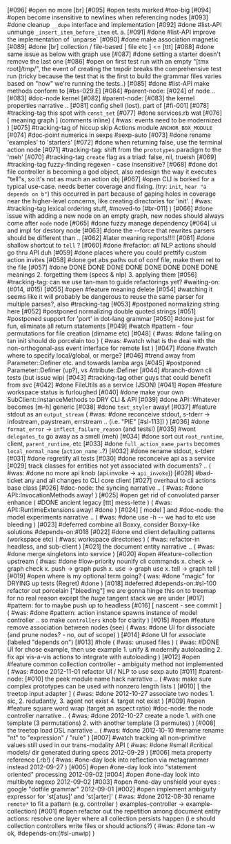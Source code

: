 [#096] #open no more [br]
[#095] #open tests marked #too-big
[#094] #open become insensitive to newlines when referencing nodes
[#093]       #done cleanup `__dupe` interface and implementation
[#092]       #done #list-API unmunge `_insert_item_before_item` et. a.
[#091]       #done #list-API improve the implementation of \`unparse\`
[#090]       #done make association magnetic
[#089]       #done [br] collection / file-based [ file etc ] <= [ttt]
[#088]       #done same issue as below with graph use
[#087]       #done setting a starter doesn't remove the last one
[#086] #open on first test run with an empty "[tmx root]/tmp/", the
             event of creating the tmpdir breaks the comprehensive test run
             (tricky because the test that is the first to build the
             grammar files varies based on "how" we're running the tests..)
[#085]       #done #list-API make methods conform to [#bs-029.E]
[#084]       #parent-node: [#024] of node ..
[#083]       #doc-node kernel
[#082]       #parent-node: [#083] the kernel properties narrative ..
[#081]       config shell (lost). part of [#fi-001]
[#078]       #tracking-tag this spot with `const_set`
[#077]       #done services.rb wat
[#076]       [ meaning graph ]  (comments inline)
             ( #was: events need to be modernized )
[#075]       #tracking-tag of hiccup skip Actions module `ANCHOR_BOX_MODULE`
[#074]       #doc-point numerics in sexps #sexp-auto
[#073]       #done rename 'examples' to 'starters'
[#072]       #done when returning false, use the terminal action node
[#071]       #tracking-tag: shift from the `prototypes` paradigm to the 'meh'
[#070]       #tracking-tag `create` flag as a triad: false, nil, trueish
[#069]       #tracking-tag fuzzy-finding regexen - case insensitive?
[#068]       #done dot file controller is becoming a god object, also redesign
             the way it executes "tell"s, so it's not as much an action
             obj
[#067] #open CLI is borked for a typical use-case. needs better coverage
             and fixing. (try: `init`, `hear "a depends on b"`) this
             occurred in part because of gaping holes in coverage near
             the higher-level concerns, like creating directories for 'init'.
             ( #was: #tracking-tag lexical ordering stuff, #moved-to [#br-011] )
[#066]       #done issue with adding a new node on an empty graph,
             new nodes should always come after `node` node
[#065]       #done fuzzy manage dependency
[#064]       ui and impl for destory node
[#063]       #done the --force that rewrites parsers should be different than ..
[#062]      #later meaning reports!!!!
[#061]       #done shallow shortcut to `tell` ?
[#060]       #done #refactor: *all* NLP actions should go thru API duh
[#059]       #done places where you could prettify custom action invites
[#058]       #done get abs paths out of conf file, make them rel to the file
[#057]       #done DONE DONE DONE DONE DONE DONE DONE DONE meanings
             2. forgetting them (specs & nlp)
             3. applying them
[#056]       #tracking-tag: can we use tan-man to guide refactorings yet?
               #waiting-on:(#014, #015)
[#055] #open #feature meaning delete
[#054]       #watching it seems like it will probably be dangerous to
             reuse the same parser for multiple parses?, also #tracking-tag
[#053]       #postponed normalizing string here
[#052]       #postponed normalizing double quoted strings
[#051]       #postponed support for 'port' in dot-lang grammar
[#050]       #done just for fun, eliminate all return statements
[#049]       #watch #pattern - four permutations for file creation (dirname etc)
[#048]       ( #was: #done failing on tan init should do porcelain too )
             ( #was: #watch what is the deal with the non-orthogonal-ass
              event interface for remote list )
[#047]       #done #watch where to specify local/global, or merge?
[#046]       #trend away from Parameter::Definer etc. and towards lamba args
[#045]       #postponed Parameter::Definer (up?), vs Attribute::Definer
[#044]       #branch-down cli tests (but issue wip)
[#043]       #tracking-tag other guys that could benefit from svc
[#042]       #done FileUtils as a service (JSON)
[#041] #open #feature workspace status is furloughed
[#040]       #done make your own SubClient::InstanceMethods to DRY CLI & API
[#039]       #done API::Whatever becomes [m-h] generic
[#038]       #done `text_styler` away!
[#037]       #feature stdout as an `output_stream`
             ( #was: #done reconceive stdout, s-tderr -> infostream, paystream, errstream
               .. (i.e. "PIE" [#sl-113]) )
[#036]       #done `format_error` -> `inflect_failure_reason` (and tests!)
[#035]       #wont `delegates_to` go away as a smell (meh)
[#034]       #done sort out `root_runtime`, client, `parent_runtime`, etc
[#033]       #done `full_action_name_parts` becomes `local_normal_name` (`action_name` ..?)
[#032]       #done rename stdout, s-tderr
[#031]       #done regretify all tests
[#030]       #done reconceive api as a service
[#029]       track classes for entities not yet associated with documents? ..
             ( #was: #done no more api knob (api.invoke -> `api_invoke`))
[#028]       #bad-ticket any and all changes to CLI core client
[#027]       overhaul to cli actions base class
[#026]       #doc-node: the syncing narrative ..
             ( #was: #done API::InvocationMethods away! )
[#025] #open get rid of convoluted parser enhance
             ( #DONE ancient legacy [ttt] mess-lette )
             ( #was: API::RuntimeExtensions away! #done )
[#024]       [ model ] and #doc-node: the model experiments narrative ..
             ( #was: #done use -h -- we had to etc use bleeding )
[#023]       #deferred combine all Boxxy, consider Boxxy-like solutions
               #depends-on:#018
[#022]       #done end client defaulting patterns (workspace etc)
             ( #was: workspace directories )
             ( #was: refactor-in headless, and sub-client )
[#021]       the document entity narrative ..
             ( #was: #done merge singletons into service )
[#020] #open #feature-collection upstream
             ( #was: #done #low-priority nounify cli commands
               x. check -> graph check
               x. push -> graph push
               x. use -> graph use
               x. tell -> graph tell )
[#019] #open where is my optional term going?
             ( was: #done "magic" for DRYING up tests (Regret) #done )
[#018]       #deferred #depends-on:#sl-100 refactor out porcelain ["bleeding"]
               we are gonna hinge this on to treemap for no real reason
               except the *huge* tangent stack we are under
[#017]       #pattern: for to maybe push up to headless
[#016]       [ nascent - see commit ]
             ( #was: #done #pattern: action instance spawns instance of model controller
               .. so make `controllers` knob for clarity )
[#015] #open #feature remove association between nodes (see)
             ( #was: #done UI for dissociate (and prune nodes? - no, out of scope) )
[#014]       #done UI for associate (labeled "depends on")
[#013] #hole
             ( #was: unused files )
             ( #was: #DONE UI for chose example, then use example
              1. unify & modernify autoloading
              2. fix api vis-a-vis actions to integrate with autoloading )
[#012] #open #feature common collection controller - ambiguity method not implemented
             ( #was: #done 2012-11-01 refactor UI / NLP to use sexp auto
[#011]       #parent-node: [#010] the peek module name hack narrative ..
             ( #was: make sure complex prototypes can be used with nonzero length lists )
[#010]       [ the treetop input adapter ]
             ( #was: #done 2012-10-27 associate two nodes
               1. sic, 2. redudantly, 3. agent not exist 4. target not exist )
[#009] #open #feature square word wrap (target an aspect ratio)
             #doc-node: the node controller narrative ..
             ( #was: #done 2012-10-27 create a node
               1. with one template (3 permutations) 2. with another template (3 permutes) )
[#008]       the treetop load DSL narrative ..
             ( #was: #done 2012-10-10 #rename rename "nt" to "expression" / "rule" )
[#007]     #watch tracking all non-primitive values still used in our trans-modality API
             ( #was: #done #small #critical models/ dir generated during specs 2012-09-29 )
[#006]       meta property reference (.rb!)
             ( #was: #one-day look into reflection via metagrammer instead 2012-09-27 )
[#005]       #open #one-day look into "statement oriented" processing 2012-09-02
[#004]       #open #one-day look into multibyte regexp 2012-09-02
[#003]       #open #one-day unshield your eyes : google "dotfile grammar" 2012-09-01
[#002] #open implement ambiguity expressor for 'st[atus]' and 'st[arter]'
             ( #was: #done 2012-08-30 rename `remote*` to fit a pattern (e.g. controller )
               examples-controller -> example-collection)
[#001] #open refactor out the repetition among document entity actions:
             resolve one layer where all collection persists happen (i.e
             should collection controllers write files or should actions?)
             ( #was: #done tan -w ok, #depends-on:(#sl-unwip) )

